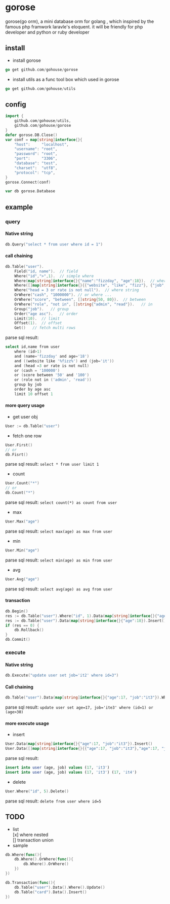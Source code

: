 # gorose
gorose(go orm), a mini database orm for golang , which inspired by the famous php framwork laravle's eloquent. it will be friendly for php developer and python or ruby developer
## install
- install gorose
```go
go get github.com/gohouse/gorose
```
- install utils as a func tool box which used in gorose
```go
go get github.com/gohouse/utils
```
## config
```go
import {
	github.com/gohouse/utils,
	github.com/gohouse/gorose
}
defer gorose.DB.Close()
var conf = map[string]interface{}{
    "host":     "localhost",
    "username": "root",
    "password": "root",
    "port":     "3306",
    "database": "test",
    "charset":  "utf8",
    "protocol": "tcp",
}
gorose.Connect(conf)

var db gorose.Database
```
## example
### query
#### Native string
```go
db.Query("select * from user where id = 1")
```
#### call chaining
```go
db.Table("user").
    Field("id, name").  // field
    Where("id",">",1).  // simple where
    Where(map[string]interface{}{"name":"fizzday", "age":18}).  // where object
    Where([]map[string]interface{}{{"website", "like", "fizz"}, {"job", "it"}}).    // multi where
    Where("head = 3 or rate is not null").  // where string
    OrWhere("cash", "1000000"). // or where ...
    OrWhere("score", "between", []string{50, 80}).  // between
    OrWhere("role", "not in", []string{"admin", "read"}).   // in 
    Group("job").   // group
    Order("age asc").   // order 
    Limit(10).  // limit
    Offset(1).  // offset
    Get()   // fetch multi rows
```
parse sql result: 
```go
select id,name from user 
    where (id>1) 
    and (name='fizzday' and age='18') 
    and ((website like '%fizz%') and (job='it'))
    and (head =3 or rate is not null)
    or (cash = '100000') 
    or (score between '50' and '100') 
    or (role not in ('admin', 'read'))
    group by job 
    order by age asc 
    limit 10 offset 1
```  
#### more query usage
- get user obj
```go
User := db.Table("user")
```
- fetch one row
```go
User.First()
// or
db.Fisrt()
```
parse sql result: `select * from user limit 1`  

- count
```go
User.Count("*")
// or 
db.Count("*")
```
parse sql result: `select count(*) as count from user`  

- max
```go
User.Max("age")
```
parse sql result: `select max(age) as max from user`  

- min
```go
User.Min("age")
```
parse sql result: `select min(age) as min from user`  

- avg
```go
User.Avg("age")
```
parse sql result: `select avg(age) as avg from user`  

#### transaction
```go
db.Begin()
res := db.Table("user").Where("id", 1).Data(map[string]interface{}{"age":18}).Update()
res := db.Table("user").Data(map[string]interface{}{"age":18}).Insert()
if (res == 0) {
	db.Rollback()
}
db.Commit()
```

### execute
#### Native string
```go
db.Execute("update user set job='it2' where id=3")
```
#### Call chaining
```go
db.Table("user").Data(map[string]interface{}{"age":17, "job":"it3"}).Where("id", 1).OrWhere("age",">",30).Update()
```
parse sql result: `update user set age=17, job='ite3' where (id=1) or (age>30)`  

#### more execute usage
- insert  
```go
User.Data(map[string]interface{}{"age":17, "job":"it3"}).Insert()
User.Data([]map[string]interface{}{{"age":17, "job":"it3"},"age":17, "job":"it4"}).Insert()
```
parse sql result: 
```sql
insert into user (age, job) values (17, 'it3')
insert into user (age, job) values (17, 'it3') (17, 'it4')
```

- delete  
```go
User.Where("id", 5).Delete()
```
parse sql result: `delete from user where id=5`  

## TODO
- list  
[x] where nested  
[] transaction union  
- sample  
```go
db.Where(func(){
	db.Where().OrWhere(func(){
		db.Where().OrWhere()
	})
})
```
```go
db.Transaction(func(){
	db.Table("user").Data().Where().Update()
	db.Table("card").Data().Insert()
})
```
